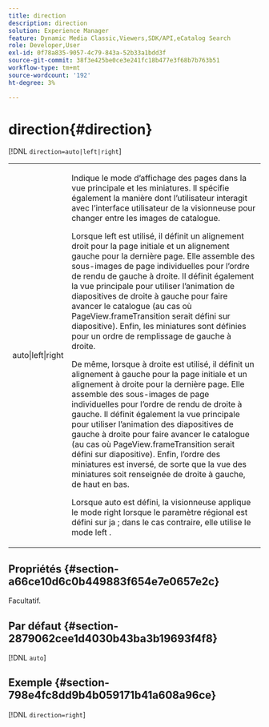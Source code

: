 ```yaml
---
title: direction
description: direction
solution: Experience Manager
feature: Dynamic Media Classic,Viewers,SDK/API,eCatalog Search
role: Developer,User
exl-id: 0f78a835-9057-4c79-843a-52b33a1bdd3f
source-git-commit: 38f3e425be0ce3e241fc18b477e3f68b7b763b51
workflow-type: tm+mt
source-wordcount: '192'
ht-degree: 3%

---
```


# direction{#direction}

[!DNL `direction=auto|left|right`]

<table id="table_1D425B7685D448459CD3FE8D683C813C"> 
 <tbody> 
  <tr> 
   <td colname="col1"> <p> <span class="codeph"> auto|left|right </span> </p> </td> 
   <td colname="col2"> <p>Indique le mode d’affichage des pages dans la vue principale et les miniatures. Il spécifie également la manière dont l’utilisateur interagit avec l’interface utilisateur de la visionneuse pour changer entre les images de catalogue. </p> <p>Lorsque <span class="codeph"> left </span> est utilisé, il définit un alignement droit pour la page initiale et un alignement gauche pour la dernière page. Elle assemble des sous-images de page individuelles pour l’ordre de rendu de gauche à droite. Il définit également la vue principale pour utiliser l’animation de diapositives de droite à gauche pour faire avancer le catalogue (au cas où <span class="codeph"> PageView.frameTransition </span> serait défini sur diapositive). Enfin, les miniatures sont définies pour un ordre de remplissage de gauche à droite. </p> <p>De même, lorsque <span class="codeph"> à droite </span> est utilisé, il définit un alignement à gauche pour la page initiale et un alignement à droite pour la dernière page. Elle assemble des sous-images de page individuelles pour l’ordre de rendu de droite à gauche. Il définit également la vue principale pour utiliser l’animation des diapositives de gauche à droite pour faire avancer le catalogue (au cas où <span class="codeph"> PageView.frameTransition </span> serait défini sur diapositive). Enfin, l’ordre des miniatures est inversé, de sorte que la vue des miniatures soit renseignée de droite à gauche, de haut en bas. </p> <p>Lorsque <span class="codeph"> auto </span> est défini, la visionneuse applique le mode <span class="codeph"> right </span> lorsque le paramètre régional est défini sur <span class="codeph"> ja ; </span> dans le cas contraire, elle utilise le mode <span class="codeph"> left </span> . </p> </td> 
  </tr> 
 </tbody> 
</table>

## Propriétés {#section-a66ce10d6c0b449883f654e7e0657e2c}

Facultatif.

## Par défaut {#section-2879062cee1d4030b43ba3b19693f4f8}

[!DNL `auto`]

## Exemple {#section-798e4fc8dd9b4b059171b41a608a96ce}

[!DNL `direction=right`]
